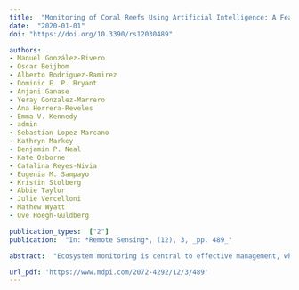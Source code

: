 ```yaml
---
title:  "Monitoring of Coral Reefs Using Artificial Intelligence: A Feasible and Cost-Effective Approach"
date:  "2020-01-01"
doi: "https://doi.org/10.3390/rs12030489"

authors:  
- Manuel González-Rivero 
- Oscar Beijbom 
- Alberto Rodriguez-Ramirez 
- Dominic E. P. Bryant 
- Anjani Ganase 
- Yeray Gonzalez-Marrero 
- Ana Herrera-Reveles 
- Emma V. Kennedy 
- admin
- Sebastian Lopez-Marcano 
- Kathryn Markey 
- Benjamin P. Neal 
- Kate Osborne 
- Catalina Reyes-Nivia 
- Eugenia M. Sampayo 
- Kristin Stolberg 
- Abbie Taylor 
- Julie Vercelloni 
- Mathew Wyatt 
- Ove Hoegh-Guldberg

publication_types:  ["2"]
publication:  "In: *Remote Sensing*, (12), 3, _pp. 489_"

abstract:  "Ecosystem monitoring is central to effective management, where rapid reporting is essential to provide timely advice. While digital imagery has greatly improved the speed of underwater data collection for monitoring benthic communities, image analysis remains a bottleneck in reporting observations. In recent years, a rapid evolution of artificial intelligence in image recognition has been evident in its broad applications in modern society, offering new opportunities for increasing the capabilities of coral reef monitoring. Here, we evaluated the performance of Deep Learning Convolutional Neural Networks for automated image analysis, using a global coral reef monitoring dataset. The study demonstrates the advantages of automated image analysis for coral reef monitoring in terms of error and repeatability of benthic abundance estimations, as well as cost and benefit. We found unbiased and high agreement between expert and automated observations (97\\%). Repeated surveys and comparisons against existing monitoring programs also show that automated estimation of benthic composition is equally robust in detecting change and ensuring the continuity of existing monitoring data. Using this automated approach, data analysis and reporting can be accelerated by at least 200x and at a fraction of the cost (1\\%). Combining commonly used underwater imagery in monitoring with automated image annotation can dramatically improve how we measure and monitor coral reefs worldwide, particularly in terms of allocating limited resources, rapid reporting and data integration within and across management areas."

url_pdf: 'https://www.mdpi.com/2072-4292/12/3/489'
---
```

